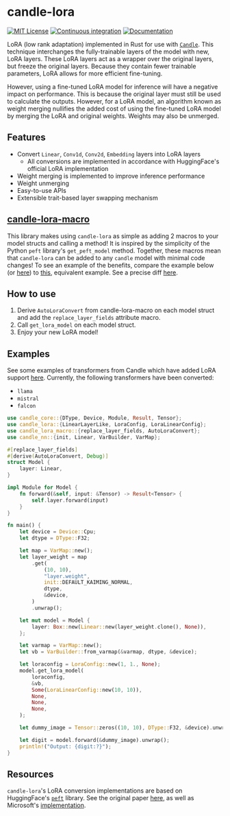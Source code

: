 # candle-lora
[![MIT License](https://img.shields.io/badge/License-MIT-informational)](LICENSE)
[![Continuous integration](https://github.com/EricLBuehler/candle-lora/actions/workflows/ci.yml/badge.svg)](https://github.com/EricLBuehler/candle-lora/actions/workflows/ci.yml)
[![Documentation](https://github.com/EricLBuehler/candle-lora/actions/workflows/cd.yml/badge.svg)](https://ericlbuehler.github.io/candle-lora/candle_lora/)

LoRA (low rank adaptation) implemented in Rust for use with [`Candle`](https://github.com/huggingface/candle/tree/main). This technique
interchanges the fully-trainable layers of the model with new, LoRA layers. These LoRA layers act as a wrapper over the original layers, but freeze
the original layers. Because they contain fewer trainable parameters, LoRA allows for more efficient fine-tuning. 

However, using a fine-tuned LoRA model for inference will have a negative impact on performance. This is because the original layer must still be used to calculate the outputs. However, for a LoRA model, an algorithm known as weight merging nullifies the added cost of using the
fine-tuned LoRA model by merging the LoRA and original weights. Weights may also be unmerged.

## Features
- Convert `Linear`, `Conv1d`, `Conv2d`, `Embedding` layers into LoRA layers
    - All conversions are implemented in accordance with HuggingFace's official LoRA implementation
- Weight merging is implemented to improve inference performance
- Weight unmerging
- Easy-to-use APIs
- Extensible trait-based layer swapping mechanism

## [candle-lora-macro](https://github.com/EricLBuehler/candle-lora-macro)
This library makes using `candle-lora` as simple as adding 2 macros to your model structs and calling a method! It is inspired by the simplicity of the Python `peft` library's `get_peft_model` method. 
Together, these macros mean that `candle-lora` can be added to any `candle` model with minimal code changes! To see an example of the benefits, compare the example below (or [here](candle-lora-examples/examples/linear_macro.rs)) to [this](candle-lora-examples/examples/linear.rs), equivalent example. See a precise diff [here](candle-lora-examples/examples/macro_diff.txt).

## How to use
1) Derive `AutoLoraConvert` from candle-lora-macro on each model struct and add the `replace_layer_fields` attribute macro.
2) Call `get_lora_model` on each model struct.
3) Enjoy your new LoRA model!


## Examples

See some examples of transformers from Candle which have added LoRA support [here](candle-lora-transformers/examples/). Currently, the following transformers have been
converted:
- `llama`
- `mistral`
- `falcon`

```rust
use candle_core::{DType, Device, Module, Result, Tensor};
use candle_lora::{LinearLayerLike, LoraConfig, LoraLinearConfig};
use candle_lora_macro::{replace_layer_fields, AutoLoraConvert};
use candle_nn::{init, Linear, VarBuilder, VarMap};

#[replace_layer_fields]
#[derive(AutoLoraConvert, Debug)]
struct Model {
    layer: Linear,
}

impl Module for Model {
    fn forward(&self, input: &Tensor) -> Result<Tensor> {
        self.layer.forward(input)
    }
}

fn main() {
    let device = Device::Cpu;
    let dtype = DType::F32;

    let map = VarMap::new();
    let layer_weight = map
        .get(
            (10, 10),
            "layer.weight",
            init::DEFAULT_KAIMING_NORMAL,
            dtype,
            &device,
        )
        .unwrap();

    let mut model = Model {
        layer: Box::new(Linear::new(layer_weight.clone(), None)),
    };

    let varmap = VarMap::new();
    let vb = VarBuilder::from_varmap(&varmap, dtype, &device);

    let loraconfig = LoraConfig::new(1, 1., None);
    model.get_lora_model(
        loraconfig,
        &vb,
        Some(LoraLinearConfig::new(10, 10)),
        None,
        None,
        None,
    );

    let dummy_image = Tensor::zeros((10, 10), DType::F32, &device).unwrap();

    let digit = model.forward(&dummy_image).unwrap();
    println!("Output: {digit:?}");
}
```

## Resources
`candle-lora`'s LoRA conversion implementations are based on HuggingFace's [`peft`](https://github.com/huggingface/peft/tree/main) library. See the original paper [here](https://arxiv.org/pdf/2106.09685.pdf), as well as Microsoft's [implementation](https://github.com/microsoft/LoRA).